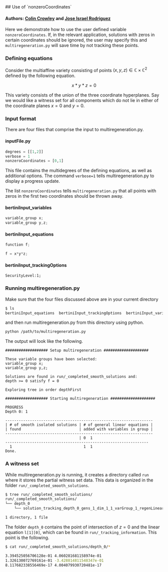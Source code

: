 <link rel="stylesheet" href="modest.css">
<style>
pre, code, pre code {
  max-height: 400px;
}
</style>
## Use of `nonzeroCoordinates`

#### Authors: [Colin Crowley](https://sites.google.com/view/colincrowley/home) and [Jose Israel Rodriguez](https://www.math.wisc.edu/~jose/)

Here we demonstrate how to use the user defined variable 
`nonzeroCoordinates`. If, in the relevant application, solutions with 
zeros in certain coordinates should be ignored, the user may specify 
this and `multiregeneration.py` will save time by not tracking these 
points.

### Defining equations

Consider the multiaffine variety consisting of points $(x,y,z) \in 
\mathbb{C} \times \mathbb{C}^2$ defined by the following equation.

$$
x*y*z = 0
$$

This variety consists of the union of the three coordinate hyperplanes. 
Say we would like a witness set for all components which do not lie in 
either of the coordinate planes $x = 0$ and $y = 0$.


### Input format

There are four files that comprise the input to multiregeneration.py.

#### inputFile.py
```python
degrees = [[1,2]]
verbose = 1
nonzeroCoordinates = [0,1]
```
This file contains the multidegrees of the defining equations, as well 
as additional options. The command `verbose=1` tells 
multiregeneration.py to display a progress update.

The list `nonzeroCoordinates` tells `multiregeneration.py` that all 
points with zeros in the first two coordinates should be thrown away.

#### bertiniInput_variables
```c
variable_group x;
variable_group y,z;
```
#### bertiniInput_equations
```c
function f;

f = x*y*z;
```
#### bertiniInput_trackingOptions
```
SecurityLevel:1;
```

### Running multiregeneration.py

Make sure that the four files discussed above are in your current 
directory
```bash
$ ls
bertiniInput_equations  bertiniInput_trackingOptions  bertiniInput_variables  inputFile.py
```
and then run multiregeneration.py from this directory using python.
```bash
python /path/to/multiregeneration.py
```
The output will look like the following.
```
################### Setup multiregeneration ####################

These variable groups have been selected:
variable_group x;
variable_group y,z;

Solutions are found in run/_completed_smooth_solutions and:
depth >= 0 satisfy f = 0

Exploring tree in order depthFirst

################### Starting multiregeneration ####################

PROGRESS
Depth 0: 1

------------------------------------------------------------------
| # of smooth isolated solutions | # of general linear equations |
| found                          | added with variables in group |
------------------------------------------------------------------
                                 | 0  1
----------------------------------------------------------------
  1                                1  1  
Done.
```

### A witness set
While multiregeneration.py is running, it creates a directory called 
`run` where it stores the partial witness set data. This data is 
organized in the folder `run/_completed_smooth_solutions`.
```bash
$ tree run/_completed_smooth_solutions/
run/_completed_smooth_solutions/
└── depth_0
    └── solution_tracking_depth_0_gens_1_dim_1_1_varGroup_1_regenLinear_1_pointId_420399841269_434492049963

1 directory, 1 file
```

The folder `depth_0` contains the point of intersection of 
$z = 0$ and the 
linear equation `l[1][0]`, which can be found in 
`run/_tracking_information`. This point is the following.
```bash 
$ cat run/_completed_smooth_solutions/depth_0/*

3.394525056706128e-01 4.060281681158974e-01
1.326130072769161e-01 -3.428814811548347e-01
8.117682338556469e-17 4.004079930720481e-17
```
